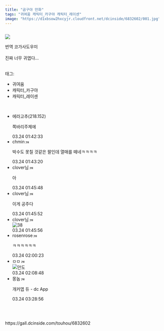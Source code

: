 ```yaml
---
title: "곰구야 만화"
tags: "귀여움 캐릭터_카구야 캐릭터_레이센"
image: "https://d1xbsow2hxcyjr.cloudfront.net/dcinside/6832602/001.jpg"
---
```

<div class="article">
<div style="overflow:hidden;">
<p style="text-align:left;"></p><div app_editorno="0" app_paragraph="Dc_App_Img_0"><img src="{{ site.imgserver10 }}/dcinside/6832602/001.jpg"/></div><p></p><div app_editorno="1" app_paragraph="Dc_App_text_0"><div>번역 코가사도우미 </div><br/><div>진짜 너무 귀엽다... </div></div> </div></div><br/>
<div class="tagTrail">
<p>태그: </p>
<ul>
<li>귀여움</li>
<li>캐릭터_카구야</li>
<li>캐릭터_레이센</li>
</ul>
</div><br/>
<div class="comment"><ul class="cmt_list"><li class="ub-content" id="comment_li_16939018"><div class="cmt_info clear" data-article-no="6832602" data-no="16939018" data-rcnt="0"><div class="cmt_nickbox"><span class="gall_writer ub-writer" data-ip="218.152" data-nick="에라고추" data-uid=""><span class="nickname">에라고추<span class="ip">(218.152)</span></span></span></div><div class="clear cmt_txtbox btn_reply_write_all"><p class="usertxt ub-word">쪽바리주제에</p></div><div class="fr clear"><span class="date_time">03.24 01:42:33</span></div></div></li><li class="ub-content" id="comment_li_16939020"><div class="cmt_info clear" data-article-no="6832602" data-no="16939020" data-rcnt="0"><div class="cmt_nickbox"><span class="gall_writer ub-writer" data-ip="" data-nick="chmin" data-uid="ub40min"><span class="nickname in" title="chmin">chmin</span><a class="writer_nikcon"><img alt="갤로그로 이동합니다." border="0" height="11" onclick="window.open('//gallog.dcinside.com/ub40min');" src="https://nstatic.dcinside.com/dc/w/images/nik.gif" style="margin-left:2px;cursor:pointer;" title="ub40m** : 갤로그로 이동합니다." width="12"/></a></span></div><div class="clear cmt_txtbox btn_reply_write_all"><p class="usertxt ub-word">박수도 못칠 것같은 팔인데 열매를 떼네ㅋㅋㅋㅋ</p></div><div class="fr clear"><span class="date_time">03.24 01:43:20</span></div></div></li><li class="ub-content" id="comment_li_16939024"><div class="cmt_info clear" data-article-no="6832602" data-no="16939024" data-rcnt="0"><div class="cmt_nickbox"><span class="gall_writer ub-writer" data-ip="" data-nick="clover님" data-uid="doevets"><span class="nickname in" title="clover님">clover님</span><a class="writer_nikcon"><img alt="갤로그로 이동합니다." border="0" height="11" onclick="window.open('//gallog.dcinside.com/doevets');" src="https://nstatic.dcinside.com/dc/w/images/fix_nik.gif" style="margin-left:2px;cursor:pointer;" title="doeve** : 갤로그로 이동합니다." width="12"/></a></span></div><div class="clear cmt_txtbox btn_reply_write_all"><p class="usertxt ub-word">아</p></div><div class="fr clear"><span class="date_time">03.24 01:45:48</span></div></div></li><li class="ub-content" id="comment_li_16939025"><div class="cmt_info clear" data-article-no="6832602" data-no="16939025" data-rcnt="0"><div class="cmt_nickbox"><span class="gall_writer ub-writer" data-ip="" data-nick="clover님" data-uid="doevets"><span class="nickname in" title="clover님">clover님</span><a class="writer_nikcon"><img alt="갤로그로 이동합니다." border="0" height="11" onclick="window.open('//gallog.dcinside.com/doevets');" src="https://nstatic.dcinside.com/dc/w/images/fix_nik.gif" style="margin-left:2px;cursor:pointer;" title="doeve** : 갤로그로 이동합니다." width="12"/></a></span></div><div class="clear cmt_txtbox btn_reply_write_all"><p class="usertxt ub-word">이게 공주다</p></div><div class="fr clear"><span class="date_time">03.24 01:45:52</span></div></div></li><li class="ub-content" id="comment_li_16939026"><div class="cmt_info clear" data-article-no="6832602" data-no="16939026" data-rcnt="0"><div class="cmt_nickbox"><span class="gall_writer ub-writer" data-ip="" data-nick="clover님" data-uid="doevets"><span class="nickname in" title="clover님">clover님</span><a class="writer_nikcon"><img alt="갤로그로 이동합니다." border="0" height="11" onclick="window.open('//gallog.dcinside.com/doevets');" src="https://nstatic.dcinside.com/dc/w/images/fix_nik.gif" style="margin-left:2px;cursor:pointer;" title="doeve** : 갤로그로 이동합니다." width="12"/></a></span></div><div class="clear cmt_txtbox btn_reply_write_all"><div class="comment_dccon clear"><div class="coment_dccon_img"><img alt="38" class="written_dccon" conalt="38" src="https://dcimg5.dcinside.com/dccon.php?no=62b5df2be09d3ca567b1c5bc12d46b394aa3b1058c6e4d0ca41648b65feb276eb666e917acc86b349c4d8fbf8d63cc5bbbcf47c16842083cfa0fda38523e6138f3ce23134fe07f8b" title="38"/></div><div class="coment_dccon_info clear dccon_over_box" onmouseout="dccon_btn_over(this);" onmouseover="dccon_btn_over(this);" style="display:none;"><span class="over_alt"></span><button class="btn_dccon_infoview div_package" data-type="comment" onclick="dccon_btn_click();" reqpath="/dccon" type="button">디시콘 보기</button></div></div></div><div class="fr clear"><span class="date_time">03.24 01:45:56</span></div></div></li><li class="ub-content" id="comment_li_16939047"><div class="cmt_info clear" data-article-no="6832602" data-no="16939047" data-rcnt="0"><div class="cmt_nickbox"><span class="gall_writer ub-writer" data-ip="" data-nick="rosenrose" data-uid="rosenkranz1"><span class="nickname in" title="rosenrose">rosenrose</span><a class="writer_nikcon"><img alt="갤로그로 이동합니다." border="0" height="11" onclick="window.open('//gallog.dcinside.com/rosenkranz1');" src="https://nstatic.dcinside.com/dc/w/images/fix_nik.gif" style="margin-left:2px;cursor:pointer;" title="rosenkran** : 갤로그로 이동합니다." width="12"/></a></span></div><div class="clear cmt_txtbox btn_reply_write_all"><p class="usertxt ub-word">ㅋㅋㅋㅋㅋㅋ</p></div><div class="fr clear"><span class="date_time">03.24 02:00:23</span></div></div></li><li class="ub-content" id="comment_li_16939078"><div class="cmt_info clear" data-article-no="6832602" data-no="16939078" data-rcnt="0"><div class="cmt_nickbox"><span class="gall_writer ub-writer" data-ip="" data-nick="ㅁㅁ" data-uid="kouen1001"><span class="nickname in" title="ㅁㅁ">ㅁㅁ</span><a class="writer_nikcon"><img alt="갤로그로 이동합니다." border="0" height="11" onclick="window.open('//gallog.dcinside.com/kouen1001');" src="https://nstatic.dcinside.com/dc/w/images/nik.gif" style="margin-left:2px;cursor:pointer;" title="kouen10** : 갤로그로 이동합니다." width="12"/></a></span></div><div class="clear cmt_txtbox btn_reply_write_all"><div class="comment_dccon clear"><div class="coment_dccon_img"><img alt="안도" class="written_dccon" conalt="안도" src="https://dcimg5.dcinside.com/dccon.php?no=62b5df2be09d3ca567b1c5bc12d46b394aa3b1058c6e4d0ca41648b65fe3206e0f580d37e6bd6e4f3b0b56882d26151ff0429c0455f23cb8fcf96d1140ea23320843890d43463e8ce051" title="안도"/></div><div class="coment_dccon_info clear dccon_over_box" onmouseout="dccon_btn_over(this);" onmouseover="dccon_btn_over(this);" style="display:none;"><span class="over_alt"></span><button class="btn_dccon_infoview div_package" data-type="comment" onclick="dccon_btn_click();" reqpath="/dccon" type="button">디시콘 보기</button></div></div></div><div class="fr clear"><span class="date_time">03.24 02:08:48</span></div></div></li><li class="ub-content" id="comment_li_16939211"><div class="cmt_info clear" data-article-no="6832602" data-no="16939211" data-rcnt="0"><div class="cmt_nickbox"><span class="gall_writer ub-writer" data-ip="" data-nick="몽놉" data-uid="bongnom12"><span class="nickname in" title="몽놉">몽놉</span><a class="writer_nikcon"><img alt="갤로그로 이동합니다." border="0" height="11" onclick="window.open('//gallog.dcinside.com/bongnom12');" src="https://nstatic.dcinside.com/dc/w/images/fix_nik.gif" style="margin-left:2px;cursor:pointer;" title="bongnom** : 갤로그로 이동합니다." width="12"/></a></span></div><div class="clear cmt_txtbox btn_reply_write_all"><p class="usertxt ub-word">개커엽 듀  - dc App</p></div><div class="fr clear"><span class="date_time">03.24 03:28:56</span></div></div></li></ul></div><br/>

<br/>
<p id="refer">https://gall.dcinside.com/touhou/6832602</p>
<br/>

